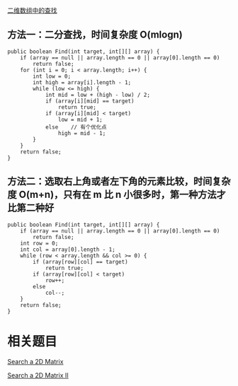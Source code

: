 [二维数组中的查找](https://www.nowcoder.com/practice/abc3fe2ce8e146608e868a70efebf62e?tpId=13&tqId=11154&tPage=1&rp=1&ru=/ta/coding-interviews&qru=/ta/coding-interviews/question-ranking) 

## 方法一：二分查找，时间复杂度 O(mlogn)

    public boolean Find(int target, int[][] array) {
        if (array == null || array.length == 0 || array[0].length == 0)
            return false;
        for (int i = 0; i < array.length; i++) {
            int low = 0;
            int high = array[i].length - 1;
            while (low <= high) {
                int mid = low + (high - low) / 2;
                if (array[i][mid] == target)
                    return true;
                if (array[i][mid] < target)
                    low = mid + 1;
                else    // 有个优化点
                    high = mid - 1;
            }
        }
        return false;
    }

## 方法二：选取右上角或者左下角的元素比较，时间复杂度 O(m+n)，只有在 m 比 n 小很多时，第一种方法才比第二种好

    public boolean Find(int target, int[][] array) {
        if (array == null || array.length == 0 || array[0].length == 0)
            return false;
        int row = 0;
        int col = array[0].length - 1;
        while (row < array.length && col >= 0) {
            if (array[row][col] == target)
                return true;
            if (array[row][col] < target)
                row++;
            else
                col--;
        }
        return false;
    }
    
# 相关题目

[Search a 2D Matrix](https://leetcode.com/problems/search-a-2d-matrix/)

[Search a 2D Matrix II](https://leetcode.com/problems/search-a-2d-matrix-ii/)
